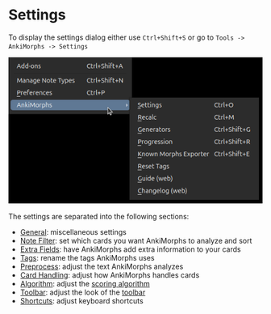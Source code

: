 # Settings

To display the settings dialog either use `Ctrl+Shift+S` or go to `Tools -> AnkiMorphs -> Settings`

![tools_menu.png](../../img/tools_menu.png)

The settings are separated into the following sections:

* [General](settings/general.md): miscellaneous settings
* [Note Filter](settings/note-filter.md): set which cards you want AnkiMorphs to analyze and sort
* [Extra Fields](settings/extra-fields.md): have AnkiMorphs add extra information to your cards
* [Tags](settings/tags.md): rename the tags AnkiMorphs uses
* [Preprocess](settings/preprocess.md): adjust the text AnkiMorphs analyzes  
* [Card Handling](settings/card_handling.md): adjust how AnkiMorphs handles cards
* [Algorithm](settings/algorithm.md): adjust the [scoring algorithm](../usage/recalc.md#scoring-algorithm)
* [Toolbar](settings/toolbar.md): adjust the look of the [toolbar](../installation/changes-to-anki.md#toolbar)
* [Shortcuts](settings/shortcuts.md): adjust keyboard shortcuts